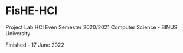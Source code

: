 # FisHE-HCI
 Project Lab HCI Even Semester 2020/2021
 Computer Science - BINUS University

Finished - 17 June 2022
